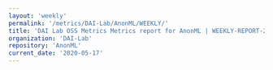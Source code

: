 ```yaml
---
layout: 'weekly'
permalink: '/metrics/DAI-Lab/AnonML/WEEKLY/'
title: 'DAI Lab OSS Metrics Metrics report for AnonML | WEEKLY-REPORT-2020-05-17'
organization: 'DAI-Lab'
repository: 'AnonML'
current_date: '2020-05-17'
---
```


